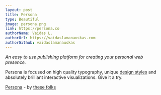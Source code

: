 ```yaml
---
layout: post
title: Persona
type: Beautiful
image: persona.png
link: https://persona.co
authorName: Vaidas L.
authorUrl: https://vaidaslamanauskas.com
authorGithub: vaidaslamanauskas
---
```


_An easy to use publishing platform for creating your personal web presence._

Persona is focused on high quality typography, unique [design styles](https://styles.persona.co) and absolutely brilliant interactive visualizations. Give it a try.

[Persona](https://persona.co) - by [these folks](https://persona.co/Credits)
